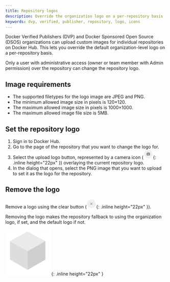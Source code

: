 ```yaml
---
title: Repository logos
description: Override the organization logo on a per-repository basis
keywords: dvp, verified, publisher, repository, logo, icons
---
```


Docker Verified Publishers (DVP) and Docker Sponsored Open Source (DSOS)
organizations can upload custom images for individual repositories on Docker Hub.
This lets you override the default organization-level logo on a per-repository basis.

Only a user with administrative access (owner or team member with Admin permission)
over the repository can change the repository logo.

## Image requirements

- The supported filetypes for the logo image are JPEG and PNG.
- The minimum allowed image size in pixels is 120×120.
- The maximum allowed image size in pixels is 1000×1000.
- The maximum allowed image file size is 5MB.

## Set the repository logo

1. Sign in to Docker Hub.
2. Go to the page of the repository that you want to change the logo for.
3. Select the upload logo button, represented by a camera icon
   (![Camera icon](./images/upload_logo_sm.png){: .inline height="22px" })
   overlaying the current repository logo.
4. In the dialog that opens, select the PNG image that you want to upload to
   set it as the logo for the repository.

## Remove the logo

Remove a logo using the clear button (![Clear button](../images/clear_logo_sm.png){: .inline height="22px" }).

Removing the logo makes the repository fallback to using the organization logo, if set, and the default logo if not.

![Default logo which is a 3D grey cube](./images/default_logo_sm.png){: .inline height="22px" }